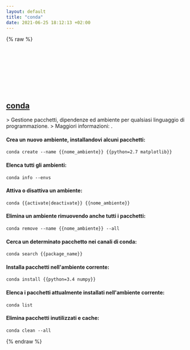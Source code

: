```yaml
---
layout: default
title: "conda"
date: 2021-06-25 18:12:13 +02:00
---
```

{% raw %}
<h2 id="conda">
  <a href="/it/common/conda.html">conda</a> <a href="#conda"><svg class="icon">
    <use href="/assets/images/unicode_sprite.svg#link" />
  </svg></a>
</h2>
> Gestione pacchetti, dipendenze ed ambiente per qualsiasi linguaggio di programmazione.
> Maggiori informazioni: <https://github.com/conda/conda>.

#### Crea un nuovo ambiente, installandovi alcuni pacchetti:
```shell
conda create --name {{nome_ambiente}} {{python=2.7 matplotlib}}
```
#### Elenca tutti gli ambienti:
```shell
conda info --envs
```
#### Attiva o disattiva un ambiente:
```shell
conda {{activate|deactivate}} {{nome_ambiente}}
```
#### Elimina un ambiente rimuovendo anche tutti i pacchetti:
```shell
conda remove --name {{nome_ambiente}} --all
```
#### Cerca un determinato pacchetto nei canali di conda:
```shell
conda search {{package_name}}
```
#### Installa pacchetti nell'ambiente corrente:
```shell
conda install {{python=3.4 numpy}}
```
#### Elenca i pacchetti attualmente installati nell'ambiente corrente:
```shell
conda list
```
#### Elimina pacchetti inutilizzati e cache:
```shell
conda clean --all
```
{% endraw %}
